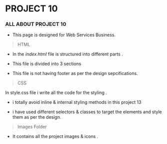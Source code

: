 # PROJECT 10

### ALL ABOUT PROJECT 10

  - This page is designed for Web Services Business.

>HTML

- In the *index.html* file is  structured into different parts .

- This file is divided into 3 sections 

- This file is not having footer as per the design sepcifications.


> CSS

In style.css file i write all the code for the styling . 

- i totally avoid inline & internal styling     methods in this project 13

- i have used different selectors & classes to target the elements and style them as per the design.

> Images Folder

- It contains all the project images & icons .
